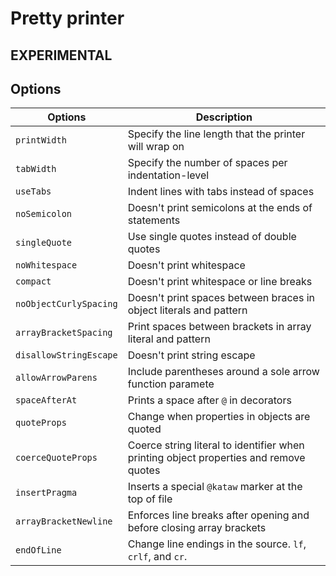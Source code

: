 # Pretty printer

## EXPERIMENTAL


## Options

| Options        |   Description |
| ----------- |------------------------------------------------- |
| `printWidth`  | Specify the line length that the printer will wrap on |
| `tabWidth`    | Specify the number of spaces per indentation-level |
| `useTabs`    | Indent lines with tabs instead of spaces |
| `noSemicolon`    | Doesn't print semicolons at the ends of statements |
| `singleQuote`    | Use single quotes instead of double quotes |
| `noWhitespace`    | Doesn't print whitespace |
| `compact`    | Doesn't print whitespace or line breaks |
| `noObjectCurlySpacing`    | Doesn't print spaces between braces in object literals and pattern |
| `arrayBracketSpacing`    | Print spaces between brackets in array literal and pattern |
| `disallowStringEscape`    | Doesn't print string escape |
| `allowArrowParens`    | Include parentheses around a sole arrow function paramete |
| `spaceAfterAt`    | Prints a space after `@` in decorators |
| `quoteProps`    | Change when properties in objects are quoted |
| `coerceQuoteProps` | Coerce string literal to identifier when printing object properties and remove quotes |
| `insertPragma`    | Inserts a special `@kataw` marker at the top of file |
| `arrayBracketNewline`    | Enforces line breaks after opening and before closing array brackets |
| `endOfLine`    | Change line endings in the source. `lf`, `crlf`, and `cr`. |
